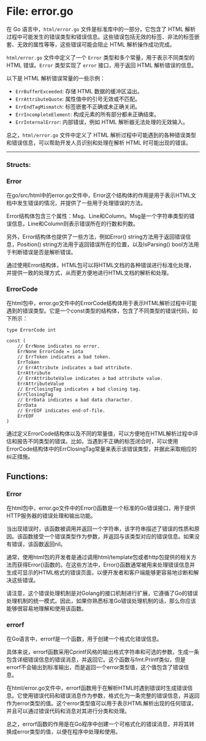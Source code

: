 # File: error.go

在 Go 语言中，`html/error.go` 文件是标准库中的一部分，它包含了 HTML 解析过程中可能发生的错误类型和错误信息。这些错误包括无效的标签、非法的标签嵌套、无效的属性等等，这些错误可能会阻止 HTML 解析操作成功完成。

`html/error.go` 文件中定义了一个 `Error` 类型和多个常量，用于表示不同类型的 HTML 错误。`Error` 类型实现了 `error` 接口，用于返回 HTML 解析错误的信息。

以下是 HTML 解析错误常量的一些示例：

- `ErrBufferExceeded`: 存储 HTML 数据的缓冲区溢出。
- `ErrAttributeQuote`: 属性值中的引号无效或不匹配。
- `ErrEndTagMismatch`: 标签嵌套不正确或未正确关闭。
- `ErrIncompleteElement`: 构成元素的所有部分都未正确结束。
- `ErrInternalError`: 内部错误，例如 HTML 解析器无法处理的无效输入。

总之，`html/error.go` 文件中定义了 HTML 解析过程中可能遇到的各种错误类型和错误信息，可以帮助开发人员识别和处理在解析 HTML 时可能出现的错误。




---

### Structs:

### Error

在go/src/html中的error.go文件中，Error这个结构体的作用是用于表示HTML文档中发生错误的情况，并提供了一些用于处理错误的方法。

Error结构体包含三个属性：Msg、Line和Column。Msg是一个字符串类型的错误信息，Line和Column则表示错误所在的行数和列数。

另外，Error结构体也提供了一些方法，例如Error() string方法用于返回错误信息，Position() string方法用于返回错误所在的位置，以及IsParsing() bool方法用于判断错误是否是解析错误。

通过使用Error结构体，HTML包可以将HTML文档的各种错误进行标准化处理，并提供一致的处理方式，从而更方便地进行HTML文档的解析和处理。



### ErrorCode

在html包中，error.go文件中的ErrorCode结构体用于表示HTML解析过程中可能遇到的错误类型。它是一个const类型的结构体，包含了不同类型的错误代码，如下所示：

```
type ErrorCode int

const (
    // ErrNone indicates no error.
    ErrNone ErrorCode = iota
    // ErrToken indicates a bad token.
    ErrToken
    // ErrAttribute indicates a bad attribute.
    ErrAttribute
    // ErrAttributeValue indicates a bad attribute value.
    ErrAttributeValue
    // ErrClosingTag indicates a bad closing tag.
    ErrClosingTag
    // ErrData indicates a bad data character.
    ErrData
    // ErrEOF indicates end-of-file.
    ErrEOF
)
```

通过定义ErrorCode结构体以及不同的常量值，可以方便地在HTML解析过程中评估和报告不同类型的错误。比如，当遇到不正确的标签闭合时，可以使用ErrorCode结构体中的ErrClosingTag常量来表示该错误类型，并据此采取相应的纠正措施。



## Functions:

### Error

在html包中，error.go文件中的Error()函数是一个标准的Go错误接口，用于提供HTTP服务器的错误处理和输出功能。

当出现错误时，该函数被调用并返回一个字符串，该字符串描述了错误的性质和原因。该函数接受一个错误类型作为参数，并返回与该类型对应的错误信息。如果没有错误，该函数返回nil。

通常，使用html包的开发者是通过调用html/template包或者http包提供的相关方法而获得Error()函数的。在这些方法中，Error()函数通常被用来处理错误信息并生成可显示的HTML格式的错误页面，以便开发者和客户端能够更容易地诊断和解决这些错误。

请注意，这个错误处理机制是对Golang的接口机制进行扩展，它遵循了Go的错误处理机制的统一模式。因此，如果你熟悉标准Go错误处理机制的话，那么你应该能够很容易地理解和使用该函数。



### errorf

在Go语言中，errorf是一个函数，用于创建一个格式化错误信息。

具体来说，errorf函数采用Cprintf风格的输出格式字符串和可选的参数，生成一条包含详细错误信息的错误消息，并返回它。这个函数与fmt.Printf类似，但是errorf不会输出到标准输出，而是返回一个error类型值，这个值包含了错误信息。

在html/error.go文件中，errorf函数用于在解析HTML时遇到错误时生成错误信息。它使用错误代码和错误消息作为参数，格式化为一条完整的错误信息，并返回作为error类型的值。这个error类型值可以用于表示HTML解析出现的任何错误，并且可以通过错误代码和消息对其进行分类和处理。

总之，errorf函数的作用是在Go程序中创建一个可格式化的错误消息，并将其转换成error类型的值，以便在程序中处理和使用。



